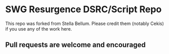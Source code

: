# SWG Resurgence DSRC/Script Repo

This repo was forked from Stella Bellum. Please credit them (notably Cekis) if you use any of the work here.

## Pull requests are welcome and encouraged
